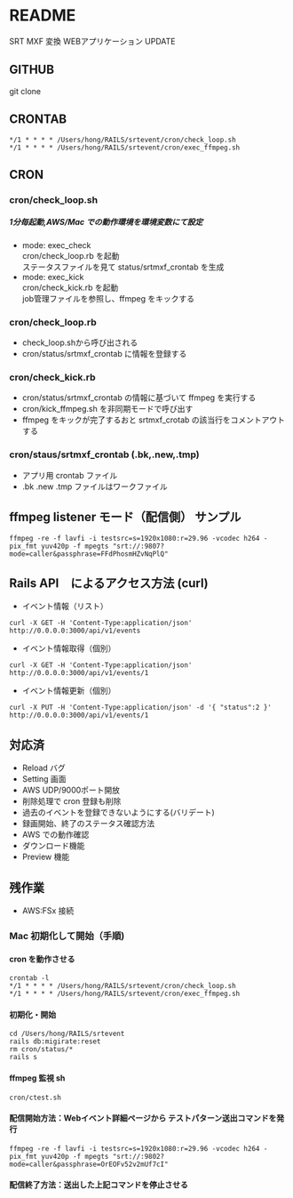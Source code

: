 # README

SRT MXF 変換 WEBアプリケーション
UPDATE

## GITHUB
git clone 

## CRONTAB
```
*/1 * * * * /Users/hong/RAILS/srtevent/cron/check_loop.sh 
*/1 * * * * /Users/hong/RAILS/srtevent/cron/exec_ffmpeg.sh
```

## CRON
### cron/check_loop.sh  
##### 1分毎起動,AWS/Mac での動作環境を環境変数にて設定
- mode: exec_check  
cron/check_loop.rb を起動  
ステータスファイルを見て status/srtmxf_crontab を生成  
- mode: exec_kick  
cron/check_kick.rb を起動  
job管理ファイルを参照し、ffmpeg をキックする

### cron/check_loop.rb  
- check_loop.shから呼び出される
- cron/status/srtmxf_crontab に情報を登録する
  
### cron/check_kick.rb  
- cron/status/srtmxf_crontab の情報に基づいて ffmpeg を実行する
- cron/kick_ffmpeg.sh を非同期モードで呼び出す
- ffmpeg をキックが完了するおと srtmxf_crotab の該当行をコメントアウトする
  
### cron/staus/srtmxf_crontab (.bk,.new,.tmp)
- アプリ用 crontab ファイル  
- .bk .new .tmp ファイルはワークファイル

## ffmpeg listener モード（配信側） サンプル
```
ffmpeg -re -f lavfi -i testsrc=s=1920x1080:r=29.96 -vcodec h264 -pix_fmt yuv420p -f mpegts "srt://:9807?mode=caller&passphrase=FFdPhosmHZvNqPlQ"
```

## Rails API　によるアクセス方法 (curl)
- イベント情報（リスト）
```
curl -X GET -H 'Content-Type:application/json' http://0.0.0.0:3000/api/v1/events
```
- イベント情報取得（個別）
```
curl -X GET -H 'Content-Type:application/json' http://0.0.0.0:3000/api/v1/events/1
```
- イベント情報更新（個別）
```
curl -X PUT -H 'Content-Type:application/json' -d '{ "status":2 }' http://0.0.0.0:3000/api/v1/events/1
```

## 対応済
- Reload バグ
- Setting 画面
- AWS UDP/9000ポート開放
- 削除処理で cron 登録も削除
- 過去のイベントを登録できないようにする(バリデート)
- 録画開始、終了のステータス確認方法
- AWS での動作確認
- ダウンロード機能
- Preview 機能

## 残作業
- AWS:FSx 接続

### Mac 初期化して開始（手順)
#### cron を動作させる
```
crontab -l
*/1 * * * * /Users/hong/RAILS/srtevent/cron/check_loop.sh 
*/1 * * * * /Users/hong/RAILS/srtevent/cron/exec_ffmpeg.sh
```

#### 初期化・開始
```
cd /Users/hong/RAILS/srtevent
rails db:migirate:reset
rm cron/status/*
rails s
```
#### ffmpeg 監視 sh
```
cron/ctest.sh
```
#### 配信開始方法：Webイベント詳細ページから テストパターン送出コマンドを発行
```
ffmpeg -re -f lavfi -i testsrc=s=1920x1080:r=29.96 -vcodec h264 -pix_fmt yuv420p -f mpegts "srt://:9802?mode=caller&passphrase=OrEOFv52v2mUf7cI"
```
#### 配信終了方法：送出した上記コマンドを停止させる
